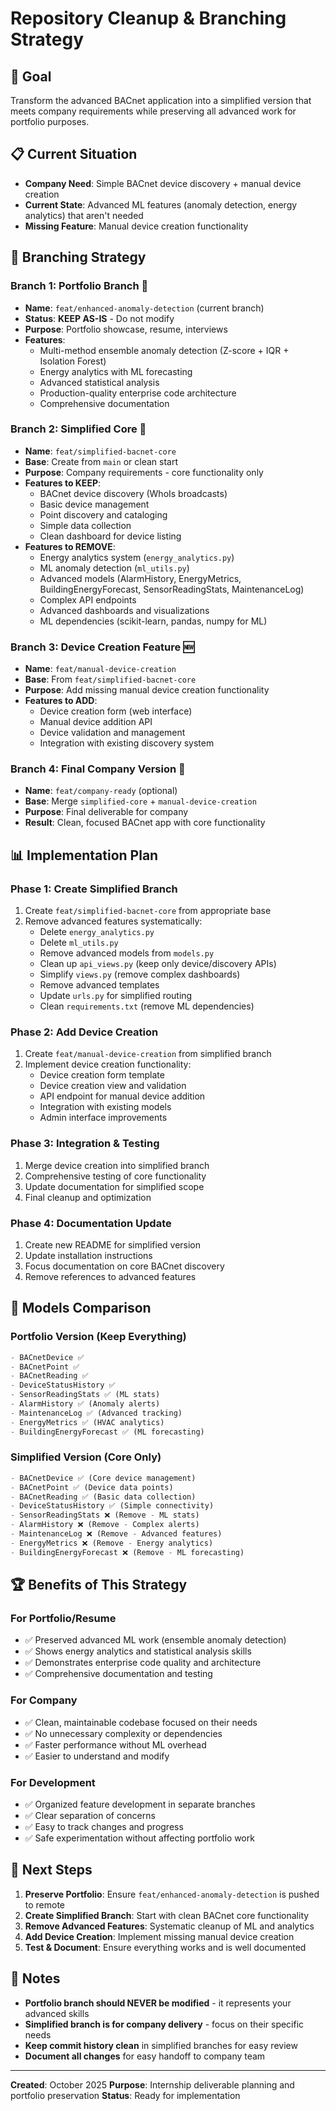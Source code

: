 # Repository Cleanup & Branching Strategy

## 🎯 **Goal**
Transform the advanced BACnet application into a simplified version that meets company requirements while preserving all advanced work for portfolio purposes.

## 📋 **Current Situation**
- **Company Need**: Simple BACnet device discovery + manual device creation
- **Current State**: Advanced ML features (anomaly detection, energy analytics) that aren't needed
- **Missing Feature**: Manual device creation functionality

## 🌟 **Branching Strategy**

### **Branch 1: Portfolio Branch** 🎨
- **Name**: `feat/enhanced-anomaly-detection` (current branch)
- **Status**: **KEEP AS-IS** - Do not modify
- **Purpose**: Portfolio showcase, resume, interviews
- **Features**:
  - Multi-method ensemble anomaly detection (Z-score + IQR + Isolation Forest)
  - Energy analytics with ML forecasting
  - Advanced statistical analysis
  - Production-quality enterprise code architecture
  - Comprehensive documentation

### **Branch 2: Simplified Core** 🧹
- **Name**: `feat/simplified-bacnet-core`
- **Base**: Create from `main` or clean start
- **Purpose**: Company requirements - core functionality only
- **Features to KEEP**:
  - BACnet device discovery (WhoIs broadcasts)
  - Basic device management
  - Point discovery and cataloging
  - Simple data collection
  - Clean dashboard for device listing
- **Features to REMOVE**:
  - Energy analytics system (`energy_analytics.py`)
  - ML anomaly detection (`ml_utils.py`)
  - Advanced models (AlarmHistory, EnergyMetrics, BuildingEnergyForecast, SensorReadingStats, MaintenanceLog)
  - Complex API endpoints
  - Advanced dashboards and visualizations
  - ML dependencies (scikit-learn, pandas, numpy for ML)

### **Branch 3: Device Creation Feature** 🆕
- **Name**: `feat/manual-device-creation`
- **Base**: From `feat/simplified-bacnet-core`
- **Purpose**: Add missing manual device creation functionality
- **Features to ADD**:
  - Device creation form (web interface)
  - Manual device addition API
  - Device validation and management
  - Integration with existing discovery system

### **Branch 4: Final Company Version** 🎯
- **Name**: `feat/company-ready` (optional)
- **Base**: Merge `simplified-core` + `manual-device-creation`
- **Purpose**: Final deliverable for company
- **Result**: Clean, focused BACnet app with core functionality

## 📊 **Implementation Plan**

### **Phase 1: Create Simplified Branch**
1. Create `feat/simplified-bacnet-core` from appropriate base
2. Remove advanced features systematically:
   - Delete `energy_analytics.py`
   - Delete `ml_utils.py`
   - Remove advanced models from `models.py`
   - Clean up `api_views.py` (keep only device/discovery APIs)
   - Simplify `views.py` (remove complex dashboards)
   - Remove advanced templates
   - Update `urls.py` for simplified routing
   - Clean `requirements.txt` (remove ML dependencies)

### **Phase 2: Add Device Creation**
1. Create `feat/manual-device-creation` from simplified branch
2. Implement device creation functionality:
   - Device creation form template
   - Device creation view and validation
   - API endpoint for manual device addition
   - Integration with existing models
   - Admin interface improvements

### **Phase 3: Integration & Testing**
1. Merge device creation into simplified branch
2. Comprehensive testing of core functionality
3. Update documentation for simplified scope
4. Final cleanup and optimization

### **Phase 4: Documentation Update**
1. Create new README for simplified version
2. Update installation instructions
3. Focus documentation on core BACnet discovery
4. Remove references to advanced features

## 🎨 **Models Comparison**

### **Portfolio Version (Keep Everything)**
```python
- BACnetDevice ✅
- BACnetPoint ✅
- BACnetReading ✅
- DeviceStatusHistory ✅
- SensorReadingStats ✅ (ML stats)
- AlarmHistory ✅ (Anomaly alerts)
- MaintenanceLog ✅ (Advanced tracking)
- EnergyMetrics ✅ (HVAC analytics)
- BuildingEnergyForecast ✅ (ML forecasting)
```

### **Simplified Version (Core Only)**
```python
- BACnetDevice ✅ (Core device management)
- BACnetPoint ✅ (Device data points)
- BACnetReading ✅ (Basic data collection)
- DeviceStatusHistory ✅ (Simple connectivity)
- SensorReadingStats ❌ (Remove - ML stats)
- AlarmHistory ❌ (Remove - Complex alerts)
- MaintenanceLog ❌ (Remove - Advanced features)
- EnergyMetrics ❌ (Remove - Energy analytics)
- BuildingEnergyForecast ❌ (Remove - ML forecasting)
```

## 🏆 **Benefits of This Strategy**

### **For Portfolio/Resume**
- ✅ Preserved advanced ML work (ensemble anomaly detection)
- ✅ Shows energy analytics and statistical analysis skills
- ✅ Demonstrates enterprise code quality and architecture
- ✅ Comprehensive documentation and testing

### **For Company**
- ✅ Clean, maintainable codebase focused on their needs
- ✅ No unnecessary complexity or dependencies
- ✅ Faster performance without ML overhead
- ✅ Easier to understand and modify

### **For Development**
- ✅ Organized feature development in separate branches
- ✅ Clear separation of concerns
- ✅ Easy to track changes and progress
- ✅ Safe experimentation without affecting portfolio work

## 🚀 **Next Steps**

1. **Preserve Portfolio**: Ensure `feat/enhanced-anomaly-detection` is pushed to remote
2. **Create Simplified Branch**: Start with clean BACnet core functionality
3. **Remove Advanced Features**: Systematic cleanup of ML and analytics
4. **Add Device Creation**: Implement missing manual device creation
5. **Test & Document**: Ensure everything works and is well documented

## 📝 **Notes**

- **Portfolio branch should NEVER be modified** - it represents your advanced skills
- **Simplified branch is for company delivery** - focus on their specific needs
- **Keep commit history clean** in simplified branches for easy review
- **Document all changes** for easy handoff to company team

---

**Created**: October 2025
**Purpose**: Internship deliverable planning and portfolio preservation
**Status**: Ready for implementation